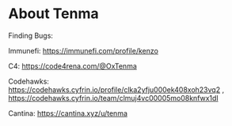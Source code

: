 # About Tenma
Finding Bugs:

Immunefi: https://immunefi.com/profile/kenzo 

C4: https://code4rena.com/@OxTenma

Codehawks: https://codehawks.cyfrin.io/profile/clka2yfju000ek408xoh23vq2 , https://codehawks.cyfrin.io/team/clmuj4vc00005mo08knfwx1dl

Cantina: https://cantina.xyz/u/tenma

